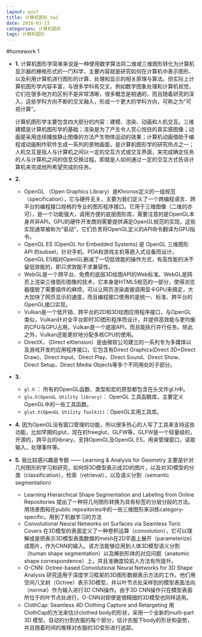 ```yaml
---
layout: post
title: 计算机图形_hw1
date: 2018-03-13
categories: 计算机图形
tags: 计算机图形
---
```


#homework 1
* __1.__ 计算机图形学简单来说是一种使用数学算法将二维或三维图形转化为计算机显示器的栅格形式的一门科学，主要内容就是研究如何在计算机中表示图形、以及利用计算机进行图形的计算、处理和显示的相关原理与算法。但实际上计算机图形学内容丰富，与很多学科有交叉，例如数字图象处理和计算机视觉，它们在很多地方的区别不是非常清晰，很多概念是相通的，而且随着研究的深入，这些学科方向不断的交叉融入，形成一个更大的学科方向，可称之为“可视计算”。
   
    计算机图形学主要包含四大部分的内容：建模、渲染、动画和人机交互。三维建模是计算机图形学的基础；渲染是为了产生令人赏心悦目的真实感图像；动画是采用连续播放静止图像的方法产生物体运动的效果；计算机动画借助于编程或动画制作软件生成一系列的景物画面，是计算机图形学的研究热点之一；人机交互是指人与计算机之间以一定的交互方式或交互界面，来完成确定任务的人与计算机之间的信息交换过程。即就是人如何通过一定的交互方式告诉计算机来完成他所希望完成的任务。

* __2.__
  * OpenGL （Open Graphics Library）是Khronos定义的一组规范（specification），它与硬件无关，主要为我们定义了一个跨编程语言、跨平台的编程接口规格的专业的图形程序接口。它用于三维图像（二维的亦可），是一个功能强大，调用方便的底层图形库，需要注意的是OpenGL本身并非API。GPU的硬件开发商则需要提供满足OpenGL规范的实现，这些实现通常被称为“驱动”，它们负责将OpenGL定义的API命令翻译为GPU指令。
  * OpenGL ES (OpenGL for Embedded Systems) 是 OpenGL 三维图形 API 的subset，针对手机、PDA和游戏主机等嵌入式设备而设计。OpenGL ES相对OpenGL删减了一切低效能的操作方式，有高性能的决不留低效能的，即只求效能不求兼容性。
  * WebGL是一个跨平台、免费的底层3D绘图API的Web标准。WebGL是网页上渲染三维图形图像的技术，它本身是HTML5规范的一部分，使得浏览器摆脱了需要插件的麻烦，可以让网页渲染直接调用显卡GPU来搞定，大大加快了网页显示的速度，而且编程接口使用的是统一、标准、跨平台的OpenGL接口实现。
  * Vulkan是一个低开销、跨平台的2D和3D绘图应用程序接口，与OpenGL类似，Vulkan针对全平台即时3D图形程序而设计，并提供高效能与更均衡的CPU与GPU占用，Vulkan是一个底层API，而且能执行并行任务。除此之外，Vulkan还能更好地分配多核CPU的使用。
  * DirectX，（Direct eXtension）是由微软公司建立的一系列专为多媒体以及游戏开发的应用程序接口，它包含有Direct Graphics(Direct 3D+Direct Draw)、Direct Input、Direct Play、Direct Sound、Direct Show、Direct Setup、Direct Media Objects等多个不同用处的子部分。

* __3.__
  * `gl.h` ： 所有的OpenGL函数、类型和宏的原型都包含在头文件gl.h中。
  * `glu.h(OpenGL Utility library)`： OpenGL 工具函数库，主要定义OpenGL中的一些工具函数。
  * `glut.h(OpenGL Utility Toolkit)`：OpenGL实用工具库。


* __4.__
因为OpenGL没有窗口管理的功能，所以很多热心的人写了工具来支持这些功能，比如早期的glut，现在的freeglut，GLFW等，GLFW是一个轻量级的，开源的，跨平台的library。支持OpenGL及OpenGL ES，用来管理窗口，读取输入，处理事件等。

* __5.__
  我比较感兴趣是专题 —— Learning & Analysis for Geometry
  主要是针对几何图形的学习和研究，如何将3D模型表示成2D的图片，以及对3D模型的分类（classification），检索（retrieval），以及语义分割（semantic segmentation）
  * Learning Hierarchical Shape Segmentation and Labeling from Online Repositories 提出了一种将几何图形转换为具有标签的分层分段的方法。用场景图和在public repositories中的一些三维图形来训练category-specific。用到了机器学习的方法
  * Convolutional Neural Networks on Surfaces via Seamless Toric Covers 在3D模型的表面定义了一种卷积运算（convolution），它可以理解成是把表示3D模型表面数据的mesh在2D平面上展开（parameterize）成图片，作为CNN的输入。该方法能够应用到人体3D模型语义分割（human shape segmentation）以及解剖形体的对应问题（anatomic shape correspondence）上，并且准确度较前人方法有所提升。
  * O-CNN: Octree-based Convolutional Neural Networks for 3D Shape Analysis 研究适用于深度学习框架的3D图形数据表示方法的工作。他们用空间八叉树（Octree）表示3D模型，并以叶节点处采样到的模型表面法向（normal）作为输入进行3D CNN操作。由于3D CNN操作只在模型表面所位于的叶节点处进行，O-CNN对即使是很精细的3D模型也同样适用。
  * ClothCap: Seamless 4D Clothing Capture and Retargeting 用ClothCap的方法来估计clothed body的形状，采用一个全新的multi-part 3D 模型，自动的分割衣服的每个部分，估计衣服下body的形状和姿势，并且随着时间的推移对衣服的3D变形进行追踪。



